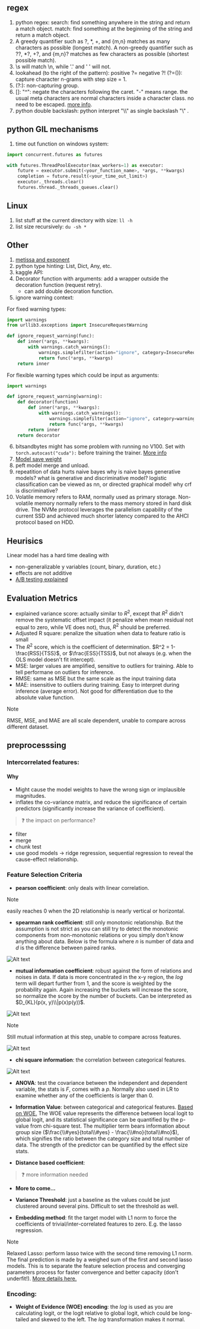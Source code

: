## regex

1. python regex: search: find something anywhere in the string and return a match object. match: find something at the beginning of the string and return a match object.
2. A greedy quantifier such as ?, *, +, and {m,n} matches as many characters as possible (longest match). A non-greedy quantifier such as ??, *?, +?, and {m,n}? matches as few characters as possible (shortest possible match).
3. \s will match \n, while '.' and ' ' will not.
4. lookahead (to the right of the pattern): positive ?= negative ?! (?=(<regex>)): capture character n-grams with step size = 1. 
5. (?:): non-capturing group.
6. []: "^": negate the characters following the caret. "-" means range. the usual meta characters are normal characters inside a character class. no need to be escaped. [more info](https://www.regular-expressions.info/charclass.html).
7. python double backslash: python interpret "\\\\" as single backslash "\\" .

## python GIL mechanisms

1. time out function on windows system:
```python
import concurrent.futures as futures

with futures.ThreadPoolExecutor(max_workers=1) as executor:
    future = executor.submit(<your_function_name>, *args, **kwargs)
    completion = future.result(<your_time_out_limit>)
    executor._threads.clear()
    futures.thread._threads_queues.clear()
```

## Linux

1. list stuff at the current directory with size: `ll -h`
2. list size recursively: `du -sh *`


## Other
1. [metissa and exponent](https://www.storyofmathematics.com/glossary/mantissa/)
2. python type hinting: List, Dict, Any, etc.
3. kaggle API:
4. Decorator function with arguments: add a wrapper outside the decoration function (request retry).
   - can add double decoration function.
5. ignore warning context:

For fixed warning types:

```python
import warnings
from urllib3.exceptions import InsecureRequestWarning

def ignore_request_warning(func):
    def inner(*args, **kwargs):
        with warnings.catch_warnings():
            warnings.simplefilter(action="ignore", category=InsecureRequestWarning)
            return func(*args, **kwargs)
    return inner
```
For flexible warning types which could be input as arguments: 

```python
import warnings

def ignore_request_warning(warning):
    def decorator(function)
        def inner(*args, **kwargs):
            with warnings.catch_warnings():
                warnings.simplefilter(action="ignore", category=warning)
                return func(*args, **kwargs)
        return inner
    return decorator
```

6. bitsandbytes might has some problem with running no V100. Set with `torch.autocast("cuda"):` before training the trainer. [More info](https://github.com/TimDettmers/bitsandbytes/issues/240)
7. [Model save weight](https://github.com/huggingface/peft/issues/286#issuecomment-1501617281)
8. peft model merge and unload.
9. repeatition of data hurts naive bayes
why is naive bayes generative models? what is generative and discriminative model?
logistic classification can be viewed as nn, or directed graphical model! 
why crf is discriminative?
10. Volatile memory refers to RAM, normally used as primary storage. Non-volatile memory normally refers to the mass memory stored in hard disk drive. The NVMe protocol leverages the parallelism capability of the current SSD and achieved much shorter latency compared to the AHCI protocol based on HDD. 

## Heurisics
Linear model has a hard time dealing with 
- non-generalizable y variables (count, binary, duration, etc.)
- effects are not additive
- [A/B testing explained](https://zhuanlan.zhihu.com/p/68019926)

## Evaluation Metrics
- explained variance score: actually similar to $R^2$, except that $R^2$ didn't remove the systematic offset impact (it penalize when mean residual not equal to zero, while VE does not), thus, $R^2$ should be preferred.
- Adjusted R square: penalize the situation when data to feature ratio is small  
- The $R^2$ score, which is the coefficient of determination. $R^2 = 1- \frac{RSS}{TSS}$, or $\frac{ESS}{TSS}$, but not always (e.g. when the OLS model doesn't fit intercept).  
- MSE: larger values are amplified, sensitive to outliers for training. Able to tell performane on outliers for inference. 
- RMSE: same as MSE but the same scale as the input training data
- MAE: insensitive to outliers during training. Easy to interpret during inference (average error). Not good for differentiation due to the absolute value function. 

> [!note]
> RMSE, MSE, and MAE are all scale dependent, unable to compare across different dataset. 

## preprocesssing 

### Intercorrelated features: 

#### Why
- Might cause the model weights to have the wrong sign or implausible magnitudes.
- inflates the co-variance matrix, and reduce the significance of certain predictors (significantly increase the variance of coefficient).

> :question: the impact on performance?

- filter
- merge
- chunk test
- use good models -> ridge regression, sequential regression to reveal the cause-effect relationship.

### Feature Selection Criteria

- **pearson coefficient**: only deals with linear correlation. 

> [!note]
> easily reaches 0 when the 2D relationship is nearly vertical or horizontal.

- **spearman rank coefficient**: still only monotonic relationship. But the assumption is not strict as you can still try to detect the monotonic components from non-monotonic relations or you simply don't know anything about data. Below is the formula where $n$ is number of data and $d$ is the difference between paired ranks. 

![Alt text](../images/spearman.png)


- **mutual information coefficient**: robust against the form of relations and noises in data. If data is more concentrated in the x-y region, the $log$ term will depart further from 1, and the score is weighted by the probability again. Again increasing the buckets will increase the score, so normalize the score by the number of buckets. Can be interpreted as $D_{KL}(p(x, y)\\|p(x)p(y))$.
  
![Alt text](../images/mutual_information.png)

> [!note]
> Still mutual information at this step, unable to compare across features.

![Alt text](../images/mic.png)

- **chi square information**: the correlation between categorical features. 

![Alt text](../images/chi-square-formula.png)


- **ANOVA**: test the covariance between the independent and dependent variable, the stats is $F$, comes with a $p$. Normally also used in LR to examine whether any of the coefficients is larger than 0.

- **Information Value**: between categorical and categorical features. [Based on WOE.](https://blog.csdn.net/kevin7658/article/details/50780391#:~:text=WOE%E7%9A%84%E5%85%A8%E7%A7%B0%E6%98%AF%E2%80%9CWeight,%E7%9A%84%E9%83%BD%E6%98%AF%E4%B8%80%E4%B8%AA%E6%84%8F%E6%80%9D%EF%BC%89%E3%80%82) The WOE value represents the difference between local logit to global logit, and its statistical significance can be quantified by the p-value from chi-square test. The multiplier term bears information about group size ($\frac{\\#yes}{total\\#yes} - \frac{\\#no}{total\\#no}$), which signifies the ratio between the category size and total number of data. The strength of the predictor can be quantified by the effect size stats.

- **Distance based coefficient**: 

> :question: more information needed

- **More to come...**

- **Variance Threshold**: just a baseline as the values could be just clustered around several pins. Difficult to set the threshold as well. 

- **Embedding method**: fit the target model with L1 norm to force the coefficients of trivial/inter-correlated features to zero. E.g. the lasso regression. 

> [!note]
> Relaxed Lasso: perform lasso twice with the second time removing L1 norm. The final prediction is made by a weighed sum of the first and second lasso models. This is to separate the feature selection process and converging parameters process for faster convergence and better capacity (don't underfit!). [More details here.](https://stats.stackexchange.com/questions/37989/advantages-of-doing-double-lasso-or-performing-lasso-twice)

### Encoding: 
- **Weight of Evidence (WOE) encoding**: the $log$ is used as you are calculating logit, or the logit relative to global logit, which could be long-tailed and skewed to the left. The $log$ transformation makes it normal.
